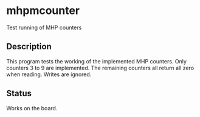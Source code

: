 
# mhpmcounter

Test running of MHP counters

## Description

This program tests the working of the implemented MHP counters.
Only counters 3 to 9 are implemented. The remaining counters
all return all zero when reading. Writes are ignored.

## Status

Works on the board.

